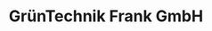 ---
title: "GrünTechnik Frank GmbH"
url: /neu-roggentin/gruentechnik-frank-gmbh/
shop: Platzpflege
---